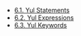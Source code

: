 <!-- This file is generated automatically by infrastructure scripts. Please don't edit by hand. -->

-   [6.1. Yul Statements](./01-yul-statements.md)
-   [6.2. Yul Expressions](./02-yul-expressions.md)
-   [6.3. Yul Keywords](./03-yul-keywords.md)
